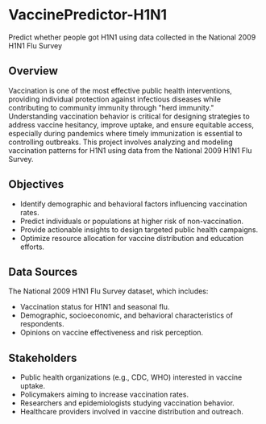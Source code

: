 # VaccinePredictor-H1N1
Predict whether people got H1N1 using data collected in the National 2009 H1N1 Flu Survey

## Overview
Vaccination is one of the most effective public health interventions, providing individual protection against infectious diseases while contributing to community immunity through "herd immunity." Understanding vaccination behavior is critical for designing strategies to address vaccine hesitancy, improve uptake, and ensure equitable access, especially during pandemics where timely immunization is essential to controlling outbreaks. This project involves analyzing and modeling vaccination patterns for H1N1 using data from the National 2009 H1N1 Flu Survey. 


## Objectives
- Identify demographic and behavioral factors influencing vaccination rates.
- Predict individuals or populations at higher risk of non-vaccination.
- Provide actionable insights to design targeted public health campaigns.
- Optimize resource allocation for vaccine distribution and education efforts.

## Data Sources
The National 2009 H1N1 Flu Survey dataset, which includes:
- Vaccination status for H1N1 and seasonal flu.
- Demographic, socioeconomic, and behavioral characteristics of respondents.
- Opinions on vaccine effectiveness and risk perception.

## Stakeholders
- Public health organizations (e.g., CDC, WHO) interested in vaccine uptake.
- Policymakers aiming to increase vaccination rates.
- Researchers and epidemiologists studying vaccination behavior.
- Healthcare providers involved in vaccine distribution and outreach.
